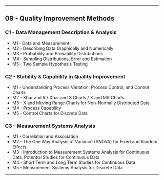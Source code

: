 
---

## 09 - Quality Improvement Methods

### C1 - Data Management Description & Analysis

- M1 - Data and Measurement
- M2 - Describing Data Graphically and Numerically
- M3 - Probability and Probability Distributions
- M4 - Sampling Distributions, Error and Estimation
- M5 - Two Sample Hypothesis Testing

### C2 - Stability & Capability in Quality Improvement

- M1 - Understanding Process Variation, Process Control, and Control Charts
- M2 - Xbar and R / Xbar and S Charts / X and MR Charts
- M3 - X and Moving Range Charts for Non-Normally Distributed Data
- M4 - Process Capability
- M5 - Control Charts for Discrete Data

### C3 - Measurement Systems Analysis

- M1 - Correlation and Association
- M2 - The One Way Analysis of Variance (ANOVA) for Fixed and Random Effects
- M3 - Introduction to Measurement Systems Analysis for Continuous Data, Potential Studies for Continuous Data
- M4 - Short Term and Long Term Studies for Continuous Data
- M5 - Measurement Systems Analysis for Discrete Data

---
